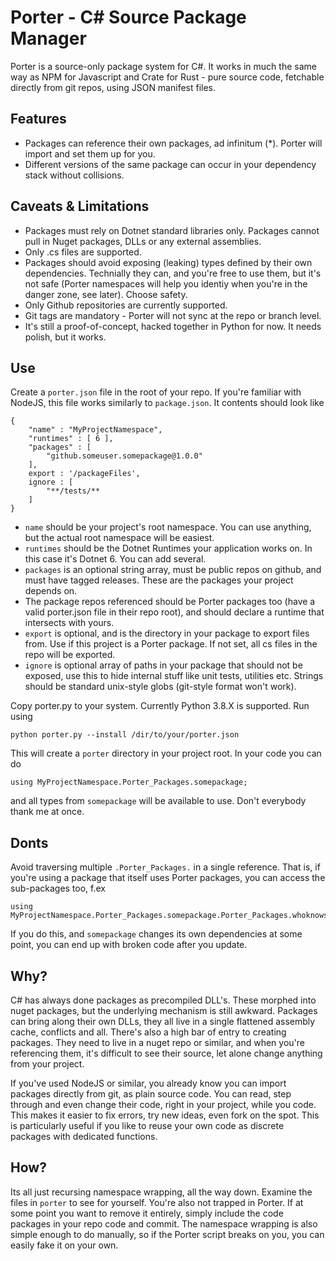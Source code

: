 # Porter - C# Source Package Manager

Porter is a source-only package system for C#. It works in much the same way as NPM for Javascript and Crate for Rust - pure source code, fetchable directly from git repos, using JSON manifest files.


## Features 

- Packages can reference their own packages, ad infinitum (*). Porter will import and set them up for you. 
- Different versions of the same package can occur in your dependency stack without collisions.

 
## Caveats & Limitations

- Packages must rely on Dotnet standard libraries only. Packages cannot pull in Nuget packages, DLLs or any external assemblies.
- Only .cs files are supported.
- Packages should avoid exposing (leaking) types defined by their own dependencies. Technially they can, and you're free to use them, but it's not safe (Porter namespaces will help you identiy when you're in the danger zone, see later). Choose safety.
- Only Github repositories are currently supported.
- Git tags are mandatory - Porter will not sync at the repo or branch level.
- It's still a proof-of-concept, hacked together in Python for now. It needs polish, but it works.

## Use

Create a `porter.json` file in the root of your repo. If you're familiar with NodeJS, this file works similarly to `package.json`. It contents should look like

    {
        "name" : "MyProjectNamespace",
        "runtimes" : [ 6 ],
        "packages" : [
            "github.someuser.somepackage@1.0.0" 
        ],
        export : '/packageFiles',
        ignore : [
            "**/tests/**
        ]
    }

- `name` should be your project's root namespace. You can use anything, but the actual root namespace will be easiest.
- `runtimes` should be the Dotnet Runtimes your application works on. In this case it's Dotnet 6. You can add several. 
- `packages` is an optional string array, must be public repos on github, and must have tagged releases. These are the packages your project depends on.
- The package repos referenced should be Porter packages too (have a valid porter.json file in their repo root), and should declare a runtime that intersects with yours.
- `export` is optional, and is the directory in your package to export files from. Use if this project is a Porter package. If not set, all cs files in the repo will be exported.
- `ignore` is optional array of paths in your package that should not be exposed, use this to hide internal stuff like unit tests, utilities etc. Strings should be standard unix-style globs (git-style format won't work).


Copy porter.py to your system. Currently Python 3.8.X is supported. Run using

    python porter.py --install /dir/to/your/porter.json

This will create a `porter` directory in your project root. In your code you can do

    using MyProjectNamespace.Porter_Packages.somepackage;

and all types from `somepackage` will be available to use. Don't everybody thank me at once.

## Donts

Avoid traversing multiple `.Porter_Packages.` in a single reference. That is, if you're using a package that itself uses Porter packages, you can access the sub-packages too, f.ex 

    using MyProjectNamespace.Porter_Packages.somepackage.Porter_Packages.whoknowswhatsdownhere;

If you do this, and `somepackage` changes its own dependencies at some point, you can end up with broken code after you update. 


## Why?

C# has always done packages as precompiled DLL's. These morphed into nuget packages, but the underlying mechanism is still awkward. Packages can bring along their own DLLs, they all live in a single flattened assembly cache, conflicts and all. There's also a high bar of entry to creating packages. They need to live in a nuget repo or similar, and when you're referencing them, it's difficult to see their source, let alone change anything from your project.

If you've used NodeJS or similar, you already know you can import packages directly from git, as plain source code. You can read, step through and even change their code, right in your project, while you code. This makes it easier to fix errors, try new ideas, even fork on the spot. This is particularly useful if you like to reuse your own code as discrete packages with dedicated functions.


## How?

Its all just recursing namespace wrapping, all the way down. Examine the files in `porter` to see for yourself. You're also not trapped in Porter. If at some point you want to remove it entirely, simply include the code packages in your repo code and commit. The namespace wrapping is also simple enough to do manually, so if the Porter script breaks on you, you can easily fake it on your own. 
